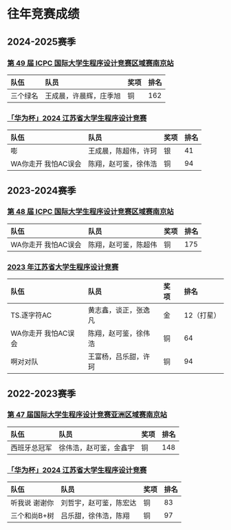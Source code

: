 # 往年竞赛成绩

## 2024-2025赛季
### [第 49 届 ICPC 国际大学生程序设计竞赛区域赛南京站](https://board.xcpcio.com/icpc/49th/nanjing)
| 队伍               |队员| 奖项 | 排名 |
| :----------------- | :--- |:--- | :--- |
|三个绿名|王成晨，许晨辉，庄季旭| 铜   | 162  |	


### [「华为杯」2024 江苏省大学生程序设计竞赛](https://board.xcpcio.com/provincial-contest/2024/jiangsu)
| 队伍               |队员| 奖项 | 排名 |
| :----------------- | :--- |:--- | :--- |
|嘭|王成晨，陈超伟，许珂 |银   | 41  |	
|WA你走开 我怕AC误会|陈翔，赵可鉴，徐伟浩| 铜   | 94  |	

## 2023-2024赛季
### [第 48 届 ICPC 国际大学生程序设计竞赛区域赛南京站](https://board.xcpcio.com/icpc%2F48th%2Fnanjing)
| 队伍               |队员| 奖项 | 排名 |
| :----------------- | :--- |:--- | :--- |
|WA你走开 我怕AC误会|陈翔，赵可鉴，陈超伟| 铜   | 175  |	

### [2023 年江苏省大学生程序设计竞赛](https://board.xcpcio.com/provincial-contest/2023/jiangsul)
| 队伍               |队员| 奖项 | 排名 |
| :----------------- | :--- |:--- | :--- |
|TS.逐字符AC|黄志鑫，谈正，张逸凡|金   | 12（打星） |
|WA你走开 我怕AC误会|陈翔，赵可鉴，徐伟浩 |铜   | 64  |	
|啊对对队|王富杨，吕乐甜，许珂| 铜   | 94 |	

## 2022-2023赛季
### [第 47 届国际大学生程序设计竞赛亚洲区域赛南京站](https://board.xcpcio.com/icpc%2F47th%2Fnanjing)
| 队伍               |队员| 奖项 | 排名 |
| :----------------- | :--- |:--- | :--- |
|西班牙总冠军|徐伟浩，赵可鉴，金鑫宇| 铜   | 148  |	

### [「华为杯」2024 江苏省大学生程序设计竞赛](https://board.xcpcio.com/provincial-contest/2024/jiangsu)
| 队伍               |队员| 奖项 | 排名 |
| :----------------- | :--- |:--- | :--- |
|听我说 谢谢你|刘哲宇，赵可鉴，陈宏达 |铜   | 83  |
|三个和尚B+树|吕乐甜，徐伟浩，陈翔| 铜   | 97  |



